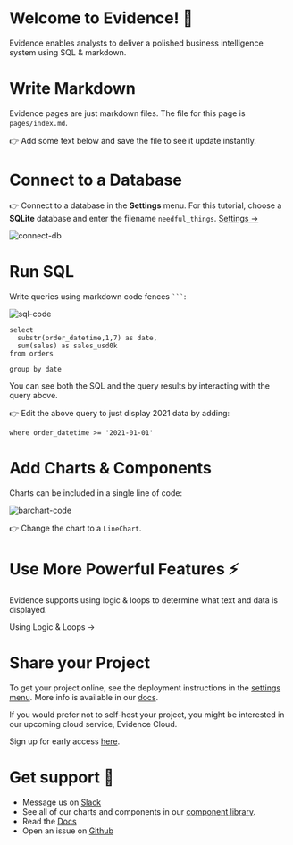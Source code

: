 <!-- ToDo 
- Gifs of some of the visual tasks
- component gallery?
- shoirten links in final section
- get in value component - bigvalue?
- 👉 this number is from a query
- telemetry - collapse
- Feature -> Feature Reference






Later
Take proper review of other docs:
streamlit, electron, looker, hex

Collapse all components into one main section 
- Markdown
- SQL
- reindex search

## Docs notes
- markdown specs
-components - searchable, referencey
-->






# Welcome to Evidence! 👋
Evidence enables analysts to deliver a polished business intelligence system using SQL & markdown.

# Write Markdown
Evidence pages are just markdown files. The file for this page is `pages/index.md`.

👉 Add some text below and save the file to see it update instantly.

# Connect to a Database
👉 Connect to a database in the **Settings** menu. For this tutorial, choose a **SQLite** database and enter the filename `needful_things`. [Settings &rarr;](/settings)

![connect-db](connect-db.gif)

# Run SQL
Write queries using markdown code fences ` ``` `:

![sql-code](sql.svg)


```orders_by_month
select
  substr(order_datetime,1,7) as date,
  sum(sales) as sales_usd0k
from orders

group by date
```

You can see both the SQL and the query results by interacting with the query above.

👉 Edit the above query to just display 2021 data by adding:

`where order_datetime >= '2021-01-01'`

# Add Charts & Components
Charts can be included in a single line of code:

![barchart-code](BarChart.svg)

<BarChart data = {orders_by_month} title = 'Sales by Month, USD'/>

👉 Change the chart to a `LineChart`.

# Use More Powerful Features ⚡
Evidence supports using logic & loops to determine what text and data is displayed.

<BigLink href="/powerful-features">Using Logic & Loops &rarr;</BigLink>

# Share your Project 
To get your project online, see the deployment instructions in the [settings menu](/settings). More info is available in our [docs](https://docs.evidence.dev/deployment/deployment-overview).

If you would prefer not to self-host your project, you might be interested in our upcoming cloud service, Evidence Cloud. 

Sign up for early access [here](https://du3tapwtcbi.typeform.com/to/kwp7ZD3q).

# Get support 💬
- Message us on <a href='https://join.slack.com/t/evidencedev/shared_invite/zt-uda6wp6a-hP6Qyz0LUOddwpXW5qG03Q' target="_blank">Slack</a>
- See all of our charts and components in our <a href="https://docs.evidence.dev/features/charts/examples" target="_blank">component library</a>.
- Read the <a href='https://docs.evidence.dev/' target="_blank">Docs</a>
- Open an issue on <a href='https://github.com/evidence-dev/evidence' target="_blank">Github</a>
